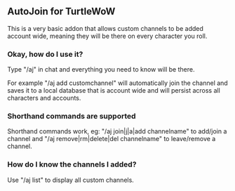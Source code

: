 ## AutoJoin for TurtleWoW

This is a very basic addon that allows custom channels to be added account wide, meaning they will be there on every character you roll.

### Okay, how do I use it?

 Type "/aj" in chat and everything you need to know will be there. 

 For example "/aj add customchannel" will automatically join the channel and saves it to a local database that is account wide and will persist across all characters and accounts. 

### Shorthand commands are supported

Shorthand commands work, eg: "/aj join|j|a|add channelname" to add/join a channel and "/aj remove|rm|delete|del channelname" to leave/remove a channel.

### How do I know the channels I added?

Use "/aj list" to display all custom channels. 